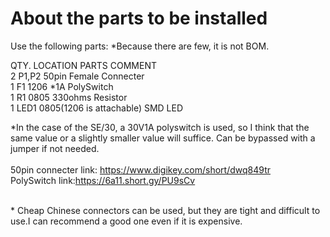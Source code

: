 # About the parts to be installed

Use the following parts: *Because there are few, it is not BOM.

QTY.  LOCATION PARTS                   COMMENT<br>
2     P1,P2    50pin Female Connecter<br>
1     F1       1206 *1A PolySwitch<br>
1     R1       0805 330ohms Resistor<br>
1     LED1     0805(1206 is attachable) SMD LED<br> 

*In the case of the SE/30, a 30V1A polyswitch is used, so I think that the same value or a slightly smaller value will suffice. Can be bypassed with a jumper if not needed.<BR>
<BR>
50pin connecter link:
https://www.digikey.com/short/dwq849tr
<BR>
PolySwitch link:https://6a11.short.gy/PU9sCv

<BR>
* Cheap Chinese connectors can be used, but they are tight and difficult to use.I can recommend a good one even if it is expensive.
<BR><BR>
